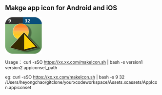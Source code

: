 ## Makge app icon for Android and iOS

![Sample](https://github.com/CoderToPM/makeAppIcon/blob/master/images/sample/Icon-120x120@3x.png "Sample")

Usage：
curl -sSO https://xx.xx.com/makeIcon.sh | bash -s version1 version2 appiconset_path

eg:
curl -sSO https://xx.xx.com/makeIcon.sh | bash -s 9 32 /Users/heyongchao/gitclone/yourxcodeworkspace/Assets.xcassets/AppIcon.appiconset